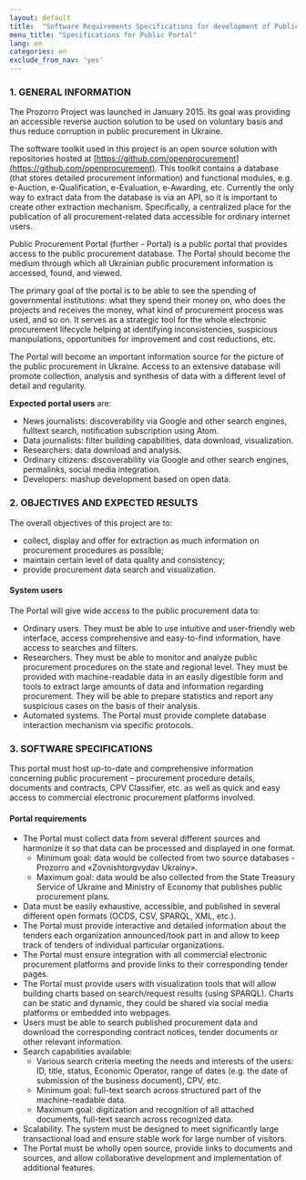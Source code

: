```yaml
---
layout: default
title:  "Software Requirements Specifications for development of Public Procurement Portal"
menu_title: "Specifications for Public Portal"
lang: en
categories: en
exclude_from_nav: 'yes'
---
```


### 1. GENERAL INFORMATION

The Prozorro Project was launched in January 2015. Its goal was providing an accessible reverse auction solution to be used on voluntary basis and thus reduce corruption in public procurement in Ukraine. 

The software toolkit used in this project is an open source solution with repositories hosted at [https://github.com/openprocurement](https://github.com/openprocurement). This toolkit contains a database (that stores detailed procurement information) and functional modules, e.g. e-Auction, e-Qualification, e-Evaluation, e-Awarding, etc. Currently the only way to extract data from the database is via an API, so it is important to create other extraction mechanism. Specifically, a centralized place for the publication of all procurement-related data accessible for ordinary internet users.

Public Procurement Portal (further - Portal) is a public portal that provides access to the public procurement database. The Portal should become the medium through which all Ukrainian public procurement information is accessed, found, and viewed. 

The primary goal of the portal is to be able to see the spending of governmental institutions: what they spend their money on, who does the projects and receives the money, what kind of procurement process was used, and so on. It serves as a strategic tool for the whole electronic procurement lifecycle helping at identifying inconsistencies, suspicious manipulations, opportunities for improvement and cost reductions, etc.

The Portal will become an important information source for the picture of the public procurement in Ukraine. Access to an extensive database will promote collection, analysis and synthesis of data with a different level of detail and regularity. 


**Expected portal users** are:

* News journalists: discoverability via Google and other search engines, fulltext search, notification subscription using Atom.
* Data journalists: filter building capabilities, data download, visualization.
* Researchers: data download and analysis.
* Ordinary citizens: discoverability via Google and other search engines, permalinks, social media integration.
* Developers:  mashup development based on open data.

### 2. OBJECTIVES AND EXPECTED RESULTS

The overall objectives of this project are to:

* collect, display and offer for extraction as much information on procurement procedures as possible;
* maintain certain level of data quality and consistency;
* provide procurement data search and visualization.

#### System users

The Portal will give wide access to the public procurement data to:

* Ordinary users. They must be able to use intuitive and user-friendly web interface, access comprehensive and easy-to-find information, have access to searches and filters.
* Researchers. They must be able to monitor and analyze public procurement procedures on the state and regional level. They must be provided with machine-readable data in an easily digestible form and tools to extract large amounts of data and information regarding procurement. They will be able to prepare statistics and report any suspicious cases on the basis of their analysis.
* Automated systems. The Portal must provide complete database interaction mechanism via specific protocols.

### 3. SOFTWARE SPECIFICATIONS

This portal must host up-to-date and comprehensive information concerning public procurement – procurement procedure details, documents and contracts, CPV Classifier, etc. as well as quick and easy access to commercial electronic procurement platforms involved. 

#### Portal requirements

* The Portal must collect data from several different sources and harmonize it so that data can be processed and displayed in one format. 
  * Minimum goal: data would be collected from two source databases - Prozorro and «Zovnishtorgvydav Ukrainy». 
  * Maximum goal: data would be also collected from the State Treasury Service of Ukraine and Ministry of Economy that publishes public procurement plans.
* Data must be easily exhaustive, accessible, and published in several different open formats (OCDS, CSV, SPARQL, XML, etc.).
* The Portal must provide interactive and detailed information about the tenders each organization announced/took part in and allow to keep track of tenders of individual particular organizations. 
* The Portal must ensure integration with all commercial electronic procurement platforms and provide links to their corresponding tender pages.
* The Portal must provide users with visualization tools that will allow building charts based on search/request results (using SPARQL). Charts can be static and dynamic, they could be shared via social media platforms or embedded into webpages. 
* Users must be able to search published procurement data and download the corresponding contract notices, tender documents or other relevant information.
* Search capabilities available:
  * Various search criteria meeting the needs and interests of the users: ID, title, status, Economic Operator, range of dates (e.g. the date of submission of the business document), CPV, etc. 
  * Minimum goal: full-text search across structured part of the machine-readable data. 
  * Maximum goal: digitization and recognition of all attached documents, full-text search across recognized data.
* Scalability. The system must be designed to meet significantly large transactional load and ensure stable work for large number of visitors. 
* The Portal must be wholly open source, provide links to documents and sources, and allow collaborative development and implementation of additional features.

